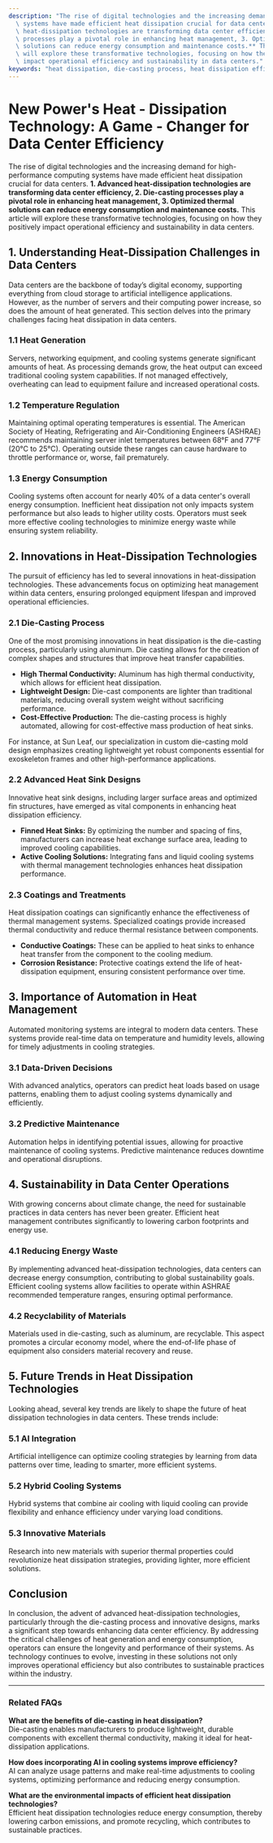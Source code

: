 ```yaml
---
description: "The rise of digital technologies and the increasing demand for high-performance computing\
  \ systems have made efficient heat dissipation crucial for data centers. **1. Advanced\
  \ heat-dissipation technologies are transforming data center efficiency, 2. Die-casting\
  \ processes play a pivotal role in enhancing heat management, 3. Optimized thermal\
  \ solutions can reduce energy consumption and maintenance costs.** This article\
  \ will explore these transformative technologies, focusing on how they positively\
  \ impact operational efficiency and sustainability in data centers."
keywords: "heat dissipation, die-casting process, heat dissipation efficiency, heat sink"
---
```

# New Power's Heat - Dissipation Technology: A Game - Changer for Data Center Efficiency

The rise of digital technologies and the increasing demand for high-performance computing systems have made efficient heat dissipation crucial for data centers. **1. Advanced heat-dissipation technologies are transforming data center efficiency, 2. Die-casting processes play a pivotal role in enhancing heat management, 3. Optimized thermal solutions can reduce energy consumption and maintenance costs.** This article will explore these transformative technologies, focusing on how they positively impact operational efficiency and sustainability in data centers.

## 1. Understanding Heat-Dissipation Challenges in Data Centers

Data centers are the backbone of today’s digital economy, supporting everything from cloud storage to artificial intelligence applications. However, as the number of servers and their computing power increase, so does the amount of heat generated. This section delves into the primary challenges facing heat dissipation in data centers.

### 1.1 Heat Generation

Servers, networking equipment, and cooling systems generate significant amounts of heat. As processing demands grow, the heat output can exceed traditional cooling system capabilities. If not managed effectively, overheating can lead to equipment failure and increased operational costs.

### 1.2 Temperature Regulation

Maintaining optimal operating temperatures is essential. The American Society of Heating, Refrigerating and Air-Conditioning Engineers (ASHRAE) recommends maintaining server inlet temperatures between 68°F and 77°F (20°C to 25°C). Operating outside these ranges can cause hardware to throttle performance or, worse, fail prematurely.

### 1.3 Energy Consumption

Cooling systems often account for nearly 40% of a data center's overall energy consumption. Inefficient heat dissipation not only impacts system performance but also leads to higher utility costs. Operators must seek more effective cooling technologies to minimize energy waste while ensuring system reliability.

## 2. Innovations in Heat-Dissipation Technologies

The pursuit of efficiency has led to several innovations in heat-dissipation technologies. These advancements focus on optimizing heat management within data centers, ensuring prolonged equipment lifespan and improved operational efficiencies.

### 2.1 Die-Casting Process

One of the most promising innovations in heat dissipation is the die-casting process, particularly using aluminum. Die casting allows for the creation of complex shapes and structures that improve heat transfer capabilities.

- **High Thermal Conductivity:** Aluminum has high thermal conductivity, which allows for efficient heat dissipation.
- **Lightweight Design:** Die-cast components are lighter than traditional materials, reducing overall system weight without sacrificing performance.
- **Cost-Effective Production:** The die-casting process is highly automated, allowing for cost-effective mass production of heat sinks.

For instance, at Sun Leaf, our specialization in custom die-casting mold design emphasizes creating lightweight yet robust components essential for exoskeleton frames and other high-performance applications.

### 2.2 Advanced Heat Sink Designs

Innovative heat sink designs, including larger surface areas and optimized fin structures, have emerged as vital components in enhancing heat dissipation efficiency.

- **Finned Heat Sinks:** By optimizing the number and spacing of fins, manufacturers can increase heat exchange surface area, leading to improved cooling capabilities.
- **Active Cooling Solutions:** Integrating fans and liquid cooling systems with thermal management technologies enhances heat dissipation performance.
  
### 2.3 Coatings and Treatments

Heat dissipation coatings can significantly enhance the effectiveness of thermal management systems. Specialized coatings provide increased thermal conductivity and reduce thermal resistance between components.

- **Conductive Coatings:** These can be applied to heat sinks to enhance heat transfer from the component to the cooling medium.
- **Corrosion Resistance:** Protective coatings extend the life of heat-dissipation equipment, ensuring consistent performance over time.

## 3. Importance of Automation in Heat Management

Automated monitoring systems are integral to modern data centers. These systems provide real-time data on temperature and humidity levels, allowing for timely adjustments in cooling strategies.

### 3.1 Data-Driven Decisions

With advanced analytics, operators can predict heat loads based on usage patterns, enabling them to adjust cooling systems dynamically and efficiently.

### 3.2 Predictive Maintenance

Automation helps in identifying potential issues, allowing for proactive maintenance of cooling systems. Predictive maintenance reduces downtime and operational disruptions.

## 4. Sustainability in Data Center Operations

With growing concerns about climate change, the need for sustainable practices in data centers has never been greater. Efficient heat management contributes significantly to lowering carbon footprints and energy use.

### 4.1 Reducing Energy Waste

By implementing advanced heat-dissipation technologies, data centers can decrease energy consumption, contributing to global sustainability goals. Efficient cooling systems allow facilities to operate within ASHRAE recommended temperature ranges, ensuring optimal performance.

### 4.2 Recyclability of Materials

Materials used in die-casting, such as aluminum, are recyclable. This aspect promotes a circular economy model, where the end-of-life phase of equipment also considers material recovery and reuse.

## 5. Future Trends in Heat Dissipation Technologies

Looking ahead, several key trends are likely to shape the future of heat dissipation technologies in data centers. These trends include:

### 5.1 AI Integration

Artificial intelligence can optimize cooling strategies by learning from data patterns over time, leading to smarter, more efficient systems.

### 5.2 Hybrid Cooling Systems

Hybrid systems that combine air cooling with liquid cooling can provide flexibility and enhance efficiency under varying load conditions.

### 5.3 Innovative Materials

Research into new materials with superior thermal properties could revolutionize heat dissipation strategies, providing lighter, more efficient solutions.

## Conclusion

In conclusion, the advent of advanced heat-dissipation technologies, particularly through the die-casting process and innovative designs, marks a significant step towards enhancing data center efficiency. By addressing the critical challenges of heat generation and energy consumption, operators can ensure the longevity and performance of their systems. As technology continues to evolve, investing in these solutions not only improves operational efficiency but also contributes to sustainable practices within the industry.

---

### Related FAQs

**What are the benefits of die-casting in heat dissipation?**  
Die-casting enables manufacturers to produce lightweight, durable components with excellent thermal conductivity, making it ideal for heat-dissipation applications.

**How does incorporating AI in cooling systems improve efficiency?**  
AI can analyze usage patterns and make real-time adjustments to cooling systems, optimizing performance and reducing energy consumption.

**What are the environmental impacts of efficient heat dissipation technologies?**  
Efficient heat dissipation technologies reduce energy consumption, thereby lowering carbon emissions, and promote recycling, which contributes to sustainable practices.
